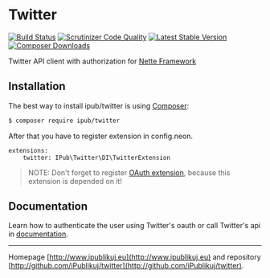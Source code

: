 # Twitter

[![Build Status](https://img.shields.io/travis/iPublikuj/twitter.svg?style=flat-square)](https://travis-ci.org/iPublikuj/twitter)
[![Scrutinizer Code Quality](https://img.shields.io/scrutinizer/g/iPublikuj/twitter.svg?style=flat-square)](https://scrutinizer-ci.com/g/iPublikuj/twitter/?branch=master)
[![Latest Stable Version](https://img.shields.io/packagist/v/ipub/twitter.svg?style=flat-square)](https://packagist.org/packages/ipub/twitter)
[![Composer Downloads](https://img.shields.io/packagist/dt/ipub/twitter.svg?style=flat-square)](https://packagist.org/packages/ipub/twitter)

Twitter API client with authorization for [Nette Framework](http://nette.org/)

## Installation

The best way to install ipub/twitter is using [Composer](http://getcomposer.org/):

```sh
$ composer require ipub/twitter
```

After that you have to register extension in config.neon.

```neon
extensions:
	twitter: IPub\Twitter\DI\TwitterExtension
```

> NOTE: Don't forget to register [OAuth extension](http://github.com/iPublikuj/oauth), because this extension is depended on it!

## Documentation

Learn how to authenticate the user using Twitter's oauth or call Twitter's api in [documentation](https://github.com/iPublikuj/twitter/blob/master/docs/en/index.md).

***
Homepage [http://www.ipublikuj.eu](http://www.ipublikuj.eu) and repository [http://github.com/iPublikuj/twitter](http://github.com/iPublikuj/twitter).
